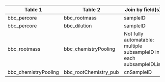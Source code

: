 |Table 1|Table 2|Join by field(s)|
|--------------------|---------------------|----------------------------|
|bbc_percore|bbc_rootmass|sampleID|
|bbc_percore|bbc_dilution|sampleID|
|bbc_rootmass|bbc_chemistryPooling|Not fully automatable: multiple subsampleID in each subsampleIDList|
|bbc_chemistryPooling|bbc_rootChemistry_pub|cnSampleID|
